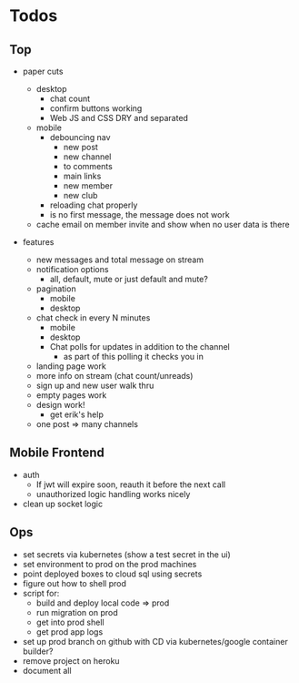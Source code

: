 # Todos

## Top
- paper cuts
  - desktop
    - chat count
    - confirm buttons working
    - Web JS and CSS DRY and separated
  - mobile
    - debouncing nav
      - new post
      - new channel
      - to comments
      - main links
      - new member
      - new club
    - reloading chat properly
    - is no first message, the message
      does not work
  - cache email on member invite and show
    when no user data is there

- features
  - new messages and total message on stream
  - notification options
    - all, default, mute
      or just default and mute?
  - pagination
    - mobile
    - desktop
  - chat check in every N minutes
    - mobile
    - desktop
    - Chat polls for updates in addition to
      the channel
      - as part of this polling it checks you in
  - landing page work
  - more info on stream (chat count/unreads)
  - sign up and new user walk thru
  - empty pages work
  - design work!
    - get erik's help
  - one post => many channels

## Mobile Frontend
  - auth
    - If jwt will expire soon, reauth it before the next call
    - unauthorized logic handling works nicely
  - clean up socket logic

## Ops
- set secrets via kubernetes (show a test secret in the ui)
- set environment to prod on the prod machines
- point deployed boxes to cloud sql using secrets
- figure out how to shell prod
- script for:
  - build and deploy local code => prod
  - run migration on prod
  - get into prod shell
  - get prod app logs
- set up prod branch on github with CD via
  kubernetes/google container builder?
- remove project on heroku
- document all
